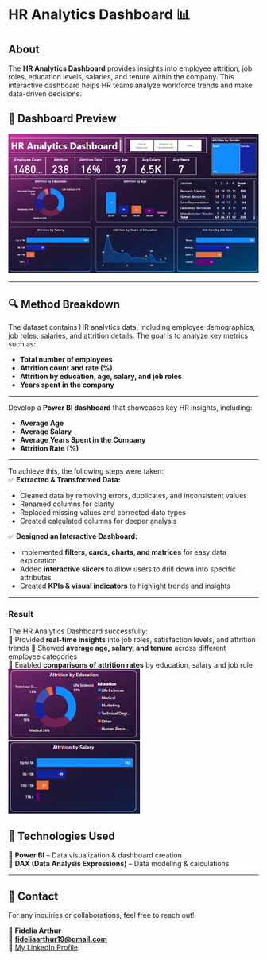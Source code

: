 
# HR Analytics Dashboard 📊

## About
The **HR Analytics Dashboard** provides insights into employee attrition, job roles, education levels, salaries, and tenure within the company. This interactive dashboard helps HR teams analyze workforce trends and make data-driven decisions.

## 📸 Dashboard Preview  
 ![Dashboard](https://github.com/Fidelia-a11y/HR-Analytics/blob/main/HR%20Dashboard.png)

---

## 🔍 Method Breakdown

  
The dataset contains HR analytics data, including employee demographics, job roles, salaries, and attrition details. The goal is to analyze key metrics such as:  
- **Total number of employees**  
- **Attrition count and rate (%)**  
- **Attrition by education, age, salary, and job roles**  
- **Years spent in the company**  

---

  
Develop a **Power BI dashboard** that showcases key HR insights, including:  
- **Average Age**  
- **Average Salary**  
- **Average Years Spent in the Company**  
- **Attrition Rate (%)**  

---


To achieve this, the following steps were taken:  
✅ **Extracted & Transformed Data:**  
- Cleaned data by removing errors, duplicates, and inconsistent values  
- Renamed columns for clarity  
- Replaced missing values and corrected data types  
- Created calculated columns for deeper analysis  

✅ **Designed an Interactive Dashboard:**  
- Implemented **filters, cards, charts, and matrices** for easy data exploration  
- Added **interactive slicers** to allow users to drill down into specific attributes  
- Created **KPIs & visual indicators** to highlight trends and insights  

---

### **Result**  
The HR Analytics Dashboard successfully:  
📌 Provided **real-time insights** into job roles, satisfaction levels, and attrition trends
📌 Showed **average age, salary, and tenure** across different employee categories  
📌 Enabled **comparisons of attrition rates** by education, salary and job role  
 ![Education](https://github.com/Fidelia-a11y/HR-Analytics/blob/main/education.png)
 ![Salary](https://github.com/Fidelia-a11y/HR-Analytics/blob/main/salary.png)
## 🚀 Technologies Used  
🔹 **Power BI** – Data visualization & dashboard creation  
🔹 **DAX (Data Analysis Expressions)** – Data modeling & calculations   

---

## 📩 Contact  
For any inquiries or collaborations, feel free to reach out!  

👤 **Fidelia Arthur**  
📧 **fideliaarthur19@gmail.com**  
🔗 [My LinkedIn Profile](https://www.linkedin.com/in/fidelia-arthur-07b959356) 
